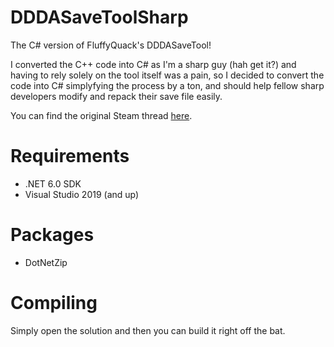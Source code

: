 # DDDASaveToolSharp
 The C# version of FluffyQuack's DDDASaveTool!
 
 I converted the C++ code into C# as I'm a sharp guy (hah get it?) and having to rely solely on the tool itself was a pain, so I decided to convert the code into C# simplyfying the process by a ton, and should help fellow sharp developers modify and repack their save file easily.
 
 You can find the original Steam thread [here](https://steamcommunity.com/app/367500/discussions/8/451850849187495873/).

# Requirements
* .NET 6.0 SDK
* Visual Studio 2019 (and up)

# Packages
* DotNetZip

# Compiling
Simply open the solution and then you can build it right off the bat.
